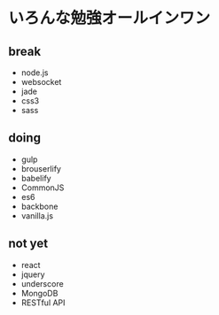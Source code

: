 # いろんな勉強オールインワン

## break
- node.js
- websocket
- jade
- css3
- sass

## doing
- gulp
- brouserlify
- babelify
- CommonJS
- es6
- backbone
- vanilla.js

## not yet
- react
- jquery
- underscore
- MongoDB
- RESTful API

